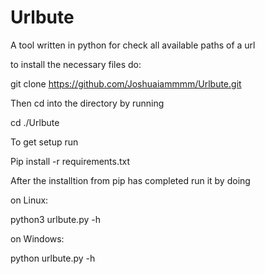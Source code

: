 # Urlbute
A tool written in python for check all available paths of a url

to install the necessary files do:

git clone https://github.com/Joshuaiammmm/Urlbute.git

Then cd into the directory by running

cd ./Urlbute

To get setup run

Pip install -r requirements.txt

After the installtion from pip has completed run it by doing

on Linux:

python3 urlbute.py -h

on Windows:

python urlbute.py -h
